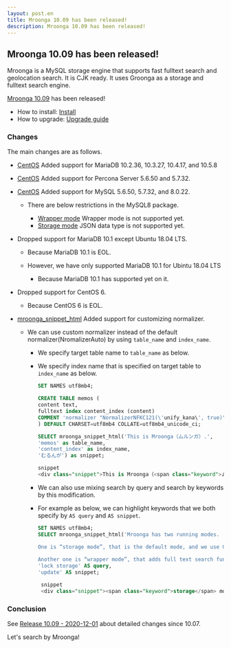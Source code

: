 ```yaml
---
layout: post.en
title: Mroonga 10.09 has been released!
description: Mroonga 10.09 has been released!
---
```


## Mroonga 10.09 has been released!

Mroonga is a MySQL storage engine that supports fast fulltext search
and geolocation search. It is CJK ready. It uses Groonga as a storage
and fulltext search engine.

[Mroonga 10.09](/docs/news.html#release-10-09) has been released!

* How to install: [Install](/docs/install.html)
* How to upgrade: [Upgrade guide](/docs/upgrade.html)

### Changes

The main changes are as follows.

* [CentOS](/docs/install/centos.html) Added support for MariaDB 10.2.36, 10.3.27, 10.4.17, and 10.5.8

* [CentOS](/docs/install/centos.html) Added support for Percona Server 5.6.50 and 5.7.32.

* [CentOS](/docs/install/centos.html) Added support for MySQL 5.6.50, 5.7.32, and 8.0.22.

  * There are below restrictions in the MySQL8 package.

    * [Wrapper mode](/docs/tutorial/wrapper.html) Wrapper mode is not supported yet.
    * [Storage mode](/docs/tutorial/storage.html) JSON data type is not supported yet.

* Dropped support for MariaDB 10.1 except Ubuntu 18.04 LTS.

  * Because MariaDB 10.1 is EOL.
  * However, we have only supported MariaDB 10.1 for Ubintu 18.04 LTS

    * Because MariaDB 10.1 has supported yet on it.

* Dropped support for CentOS 6.

  * Because CentOS 6 is EOL.

* [mroonga_snippet_html](/docs/reference/udf/mroonga_snippet_html.html) Added support for customizing normalizer.

  * We can use custom normalizer instead of the default normalizer(NromalizerAuto) by using ``table_name`` and ``index_name``.

    * We specify target table name to ``table_name`` as below.

    * We specify index name that is specified on target table  to ``index_name`` as below.

      ```sql
      SET NAMES utf8mb4;

      CREATE TABLE memos (
      content text,
      fulltext index content_index (content)
      COMMENT 'normalizer "NormalizerNFKC121(\'unify_kana\', true)"'
      ) DEFAULT CHARSET=utf8mb4 COLLATE=utf8mb4_unicode_ci;

      SELECT mroonga_snippet_html('This is Mroonga（ムルンガ）.',
      'memos' as table_name,
      'content_index' as index_name,
      'むるんが') as snippet;

      snippet
      <div class="snippet">This is Mroonga（<span class="keyword">ムルンガ</span>）.</div>
      ```

    * We can also use mixing search by query and search by keywords by this modification.

    * For example as below, we can highlight keywords that we both specify by ``AS query`` and ``AS snippet``.

      ```sql
      SET NAMES utf8mb4;
      SELECT mroonga_snippet_html('Mroonga has two running modes.

      One is “storage mode”, that is the default mode, and we use Groonga for both storing data and searching. With this mode, you can have full benefits of Groonga described above, like fast data update, lock-free full text search and geolocation search. But it does not support transactions.
         
      Another one is “wrapper mode”, that adds full text search function on other storage engines like MyISAM or InnoDB. With this mode, you can use Groonga’s fast full text search with having the benefits of the storage engine, ex. transaction in InnoDB. But you cannot have benefits from Groonga’s read-lock free characteristic. And you might have the performance bottle neck in the storage engine in updating data.',
      'lock storage' AS query,
      'update' AS snippet;

       snippet
       <div class="snippet"><span class="keyword">storage</span> mode”, that is the default mode, and we use Groonga for both storing data and searching. With this mode, you can have full benefits of Groonga described above, like fast data <span class="keyword">update</span>, <span class="keyword">lock</span>-fr</div><div class="snippet">text search function on other <span class="keyword">storage</span> engines like MyISAM or InnoDB. With this mode, you can use Groonga’s fast full text search with having the benefits of the <span class="keyword">storage</span> engine, ex. transaction in In</div><div class="snippet">noDB. But you cannot have benefits from Groonga’s read-<span class="keyword">lock</span> free characteristic. And you might have the performance bottle neck in the <span class="keyword">storage</span> engine in updating data.</div>
       ```

### Conclusion

See [Release 10.09 - 2020-12-01](/docs/news.html#release-10-09) about detailed changes since 10.07.

Let's search by Mroonga!
